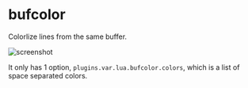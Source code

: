 # bufcolor

Colorlize lines from the same buffer.

![screenshot](http://i.imgur.com/ntPZrip.png)

It only has 1 option, `plugins.var.lua.bufcolor.colors`, which is a list of
space separated colors.
